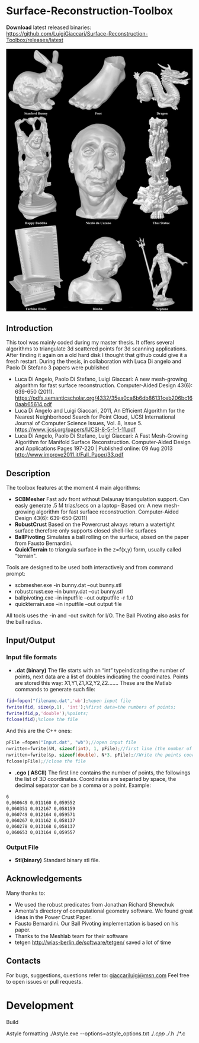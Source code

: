 # Surface-Reconstruction-Toolbox
**Download** latest released binaries:
https://github.com/LuigiGiaccari/Surface-Reconstruction-Toolbox/releases/latest

![alt text](/doc/scb_image.PNG)

## Introduction
This tool was mainly coded during my master thesis. It offers several algorithms to triangulate 3d scattered points for 3d scanning applications. After finding it again on a old hard disk I thought that github could give it a fresh restart.
During the thesis, in collaboration with Luca Di angelo and Paolo Di Stefano 3 papers were published

- Luca Di Angelo, Paolo Di Stefano, Luigi Giaccari: A new mesh-growing algorithm for fast surface reconstruction. Computer-Aided Design 43(6): 639-650 (2011).
https://pdfs.semanticscholar.org/4332/35ea0ca6b6db86131ceb206bc160aab65614.pdf
- Luca Di Angelo and Luigi Giaccari, 2011, An Efficient Algorithm for the Nearest Neighborhood Search for Point Cloud, IJCSI International Journal of Computer Science Issues, Vol. 8, Issue 5.
https://www.ijcsi.org/papers/IJCSI-8-5-1-1-11.pdf
- Luca Di Angelo, Paolo Di Stefano, Luigi Giaccari: A Fast Mesh-Growing Algorithm for Manifold Surface Reconstruction. Computer-Aided Design and Applications Pages 197-220 | Published online: 09 Aug 2013
http://www.improve2011.it/Full_Paper/33.pdf


## Description

The toolbox features at the moment 4 main algorithms:
- **SCBMesher** Fast adv front without Delaunay triangulation support. Can easly generate .5 M trias/secs on a laptop- Based on:
  A new mesh-growing algorithm for fast surface reconstruction. Computer-Aided Design 43(6): 639-650 (2011) 
- **RobustCrust** Based on the Powercrust always return a watertight surface therefore only supports closed shell-like surfaces
- **BallPivoting** Simulates a ball rolling on the surface, absed on the paper from Fausto Bernardini.
- **QuickTerrain** to triangula surface in the z=f(x,y) form, usually called "terrain".
 
Tools are designed to be used both interactively and from command prompt:

- scbmesher.exe -in bunny.dat –out bunny.stl
- robustcrust.exe –in bunny.dat –out bunny.stl
- ballpivoting.exe –in inputfile –out outputfile -r 1.0
- quickterrain.exe –in inputfile –out output file

All tools uses the -in and -out switch for I/O. The Ball Pivoting also asks for the ball radius.

## Input/Output
### Input file formats
- **.dat (binary)**
The file starts with an “int” typeindicating the number of points, next data are a list of doubles indicating the coordinates.
Points are stored this way: X1,Y1,Z1,X2,Y2,Z2…….
These are the Matlab commands to generate such file:
```Matlab
fid=fopen("filename.dat",'wb');%open input file
fwrite(fid, size(p,1), 'int');%first data=the numbers of points;
fwrite(fid,p,'double');%points;
fclose(fid);%close the file
```
And this are the C++ ones:
```C++
pFile =fopen("Input.dat", "wb");//open input file
nwritten=fwrite(&N, sizeof(int), 1, pFile);//first line (the number of points)
nwritten=fwrite(&p, sizeof(double), N*3, pFile);//Write the points coordinate
fclose(pFile);//close the file
```
- **.cgo ( ASCII)**
The first line contains the number of points, the followings the list of 3D coordinates. Coordinates are separted by space, the decimal separator can be a comma or a point.
Example:
```Ascii
6
0,060649 0,011160 0,059552
0,060351 0,012167 0,058159
0,060749 0,012164 0,059571
0,060267 0,011162 0,058137
0,060278 0,013168 0,058137
0,060653 0,013164 0,059557
```

### Output File 
- **Stl(binary)**
Standard binary stl file.


## Acknowledgements
Many thanks to:
- We used the robust predicates from  Jonathan Richard Shewchuk
- Amenta's directory of computational geometry software. We found great ideas in the Power Crust Paper. 
- Fausto Bernardini. Our Ball Pivoting implementation is based on his paper.
- Thanks to the Meshlab team for their software
- tetgen http://wias-berlin.de/software/tetgen/ saved a lot of time

## Contacts
For bugs, suggestions, questions refer to: giaccariluigi@msn.com
Feel free to open issues or pull requests.

# Development
Build

Astyle formatting
./Astyle.exe  --options=astyle_options.txt ./*.cpp  ./*.h ./*.c

